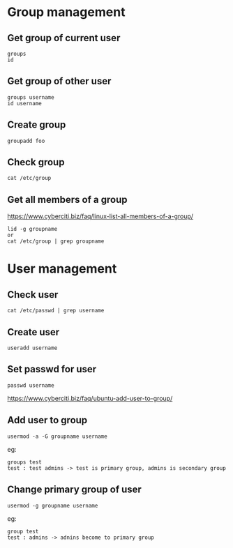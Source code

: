 # Group management
## Get group of current user
```
groups
id
```

## Get group of other user
```
groups username
id username
```

## Create group
```
groupadd foo
```

## Check group
```
cat /etc/group
```

## Get all members of a group
https://www.cyberciti.biz/faq/linux-list-all-members-of-a-group/
```
lid -g groupname
or
cat /etc/group | grep groupname
```

# User management
## Check user
```
cat /etc/passwd | grep username
```

## Create user
```
useradd username
```

## Set passwd for user
```
passwd username
```

https://www.cyberciti.biz/faq/ubuntu-add-user-to-group/
## Add user to group
```
usermod -a -G groupname username
```
eg:
```
groups test
test : test admins -> test is primary group, admins is secondary group
```

## Change primary group of user
```
usermod -g groupname username
```
eg:
```
group test
test : admins -> adnins become to primary group
```
